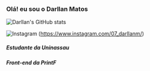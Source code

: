 ### Olá! eu sou o Darllan Matos
 ![Darllan's GitHub stats](https://github-readme-stats.vercel.app/api?username=Darllan&show_icons=true&theme=transparent)

 ![Instagram](https://img.shields.io/badge/Instagram-E4405F?style=for-the-badge&logo=instagram&logoColor=white) (https://www.instagram.com/07_darllanm/)
 
##### Estudante da Uninassau
##### Front-end da PrintF
